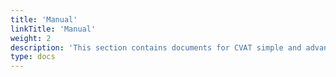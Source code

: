 ```yaml
---
title: 'Manual'
linkTitle: 'Manual'
weight: 2
description: 'This section contains documents for CVAT simple and advanced users'
type: docs
---
```

